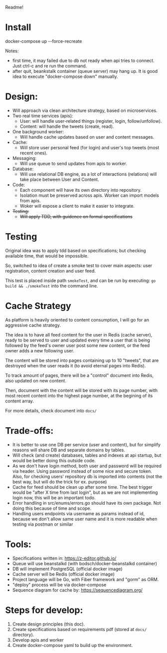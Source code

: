 Readme!

# Install 

docker-compose up --force-recreate

Notes: 
- first time, it may failed due to db not ready when api tries to connect. Just ctrl-c and re run the command.
- after quit, beankstalk container (queue server) may hang up. It is good idea to execute "docker-compose down" manually.

# Design:
- Will approach via clean architecture strategy, based on microservices.
- Two real time services (apis):
	- User: will handle user-related things (register, login, follow/unfollow).
	- Content: will handle the tweets (create, read).
- One background worker:
	- Will handle cache updates based on user and content messages.
- Cache:
	- Will store user personal feed (for login) and user's top tweets (most recent ones).
- Messaging:
	- Will use queue to send updates from apis to worker.
- Database:
	- Will use relational DB engine, as a lot of interactions (relations) will take place between User and Content.
- Code:
	- Each component will have its own directory into repository.
	- Isolation must be preserved across apis. Worker can import models from apis.
	- Woker will expose a client to make it easier to integrate.
- ~~Testing:~~
	- ~~Will apply TDD, with guidence on formal specifications~~

# Testing

Original idea was to apply tdd based on specifications; but checking available time, that would be impossible.

So, switched to idea of create a smoke test to cover main aspects: user registration, content creation and user feed.

This test is placed inside path `smokeTest`, and can be run by executing: `go build && ./smokeTest` into the command line.

# Cache Strategy

As platform is heavily oriented to content consumption, I will go for an aggressive cache strategy.

The idea is to have all feed content for the user in Redis (cache server), ready to be served to user and updated every time a user that is being followed by the feed's owner user post some new content, or the feed owner adds a new following user.

The content will be stored into pages containing up to 10 "tweets", that are destroyed when the user reads it (to avoid eternal pages into Redis).

To track amount of pages, there will be a "control" document into Redis, also updated on new content.

Then, document with the content will be stored with its page number, with most recent content into the highest page number, at the begining of its content array.

For more details, check document into `docs/`

# Trade-offs:
- It is better to use one DB per service (user and content), but for simplify reasons will share DB and separate domains by tables.
- Will check (and create) databases, tables and indexes at api startup, but would be better doing this outside code.
- As we don't have login method, both user and password will be required via header. Using password instead of some nice and secure token. Also, for checking users' repository db is imported into contents (not the best way, but will do the trick for ex. purpose)
- Cache for feed should be clean up after some time. The best trigger would be "after X time from last login", but as we are not implementing login now, this will be an important todo.
- Error handling in src/enums/errors.go should have its own package. Not doing this because of time and scope.
- Handling users endpoints via username as params instead of id, because we don't allow same user name and it is more readable when testing via postman or similar

# Tools:
- Specifications written in: https://z-editor.github.io/
- Queue will use beanstalkd (with bodsch/docker-beanstalkd container)
- DB will implement PostgreSQL (official docker image)
- Cache server will be Redis (official docker image)
- Project language will be Go, with Fiber framework and "gorm" as ORM.
- "deploy" process will be via docker-compose
- Sequence diagram for cache by: https://sequencediagram.org/

# Steps for develop:
1. Create design principles (this doc).
2. Create specifications based on requirements pdf (stored at `docs/` directory).
3. Develop apis and worker
4. Create docker-compose yaml to build up the environment.
